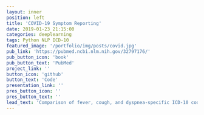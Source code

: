 ```yaml
---
layout: inner
position: left
title: 'COVID-19 Symptom Reporting'
date: 2019-01-23 21:15:00
categories: deeplearning
tags: Python NLP ICD-10
featured_image: '/portfolio/img/posts/covid.jpg'
pub_link: 'https://pubmed.ncbi.nlm.nih.gov/32797176/'
pub_button_icon: 'book'
pub_button_text: 'PubMed'
project_link: ''
button_icon: 'github'
button_text: 'Code'
presentation_link: ''
pres_button_icon: ''
pres_button_text: ''
lead_text: 'Comparison of fever, cough, and dyspnea-specific ICD-10 codes with medical record review among patients tested for COVID-19.' 
---
```

